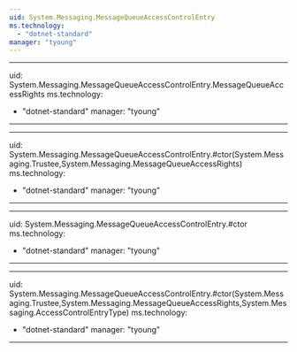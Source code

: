 ```yaml
---
uid: System.Messaging.MessageQueueAccessControlEntry
ms.technology: 
  - "dotnet-standard"
manager: "tyoung"
---
```


---
uid: System.Messaging.MessageQueueAccessControlEntry.MessageQueueAccessRights
ms.technology: 
  - "dotnet-standard"
manager: "tyoung"
---

---
uid: System.Messaging.MessageQueueAccessControlEntry.#ctor(System.Messaging.Trustee,System.Messaging.MessageQueueAccessRights)
ms.technology: 
  - "dotnet-standard"
manager: "tyoung"
---

---
uid: System.Messaging.MessageQueueAccessControlEntry.#ctor
ms.technology: 
  - "dotnet-standard"
manager: "tyoung"
---

---
uid: System.Messaging.MessageQueueAccessControlEntry.#ctor(System.Messaging.Trustee,System.Messaging.MessageQueueAccessRights,System.Messaging.AccessControlEntryType)
ms.technology: 
  - "dotnet-standard"
manager: "tyoung"
---
